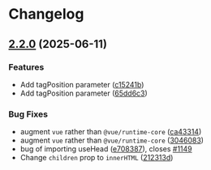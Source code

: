 # Changelog

## [2.2.0](https://github.com/ymmooot/nuxt-jsonld/compare/nuxt-jsonld-v2.1.1...nuxt-jsonld-v2.2.0) (2025-06-11)


### Features

* Add tagPosition parameter ([c15241b](https://github.com/ymmooot/nuxt-jsonld/commit/c15241b8cd266f6b5bab1fe5c1a34095781d8b57))
* Add tagPosition parameter ([65dd6c3](https://github.com/ymmooot/nuxt-jsonld/commit/65dd6c3e558a4a5a70b7af432e8424e2055cea05))


### Bug Fixes

* augment `vue` rather than `@vue/runtime-core` ([ca43314](https://github.com/ymmooot/nuxt-jsonld/commit/ca433146b3b86095c7c3c55be8c49157223af5f4))
* augment `vue` rather than `@vue/runtime-core` ([3046083](https://github.com/ymmooot/nuxt-jsonld/commit/304608383f0cd6ea426701026570d05d4611e2b2))
* bug of importing useHead ([e708387](https://github.com/ymmooot/nuxt-jsonld/commit/e7083875369a4dd6a5275007660a59d1276ec6b2)), closes [#1149](https://github.com/ymmooot/nuxt-jsonld/issues/1149)
* Change `children` prop to `innerHTML` ([212313d](https://github.com/ymmooot/nuxt-jsonld/commit/212313d7b1b46e552f043c761fcc9bbf2f838fea))
